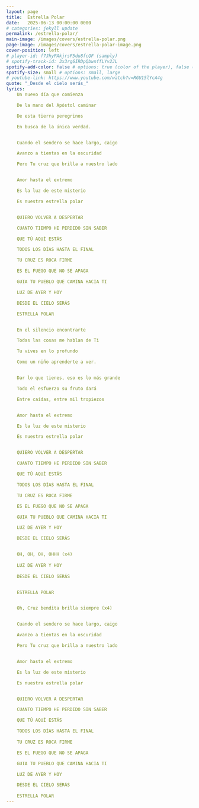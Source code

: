 ```yaml
---
layout: page
title:  Estrella Polar
date:   2025-06-13 00:00:00 0000
# categories: jekyll update
permalink: /estrella-polar/
main-image: /images/covers/estrella-polar.png
page-image: /images/covers/estrella-polar-image.png
cover-position: left
# player-id: f7JhyPAkjrsF5du8fcQF (samply)
# spotify-track-id: 3x3rg6IRDpQbwnffLYv2JL
spotify-add-color: false # options: true (color of the player), false (greyish)
spotify-size: small # options: small, large
# youtube-link: https://www.youtube.com/watch?v=RGU15lYcA4g
quote: "_Desde el cielo serás_"
lyrics:
    Un nuevo día que comienza

    De la mano del Apóstol caminar

    De esta tierra peregrinos

    En busca de la única verdad.


    Cuando el sendero se hace largo, caigo

    Avanzo a tientas en la oscuridad

    Pero Tu cruz que brilla a nuestro lado


    Amor hasta el extremo

    Es la luz de este misterio

    Es nuestra estrella polar


    QUIERO VOLVER A DESPERTAR

    CUANTO TIEMPO HE PERDIDO SIN SABER

    QUE TÚ AQUÍ ESTÁS

    TODOS LOS DÍAS HASTA EL FINAL

    TU CRUZ ES ROCA FIRME

    ES EL FUEGO QUE NO SE APAGA

    GUIA TU PUEBLO QUE CAMINA HACIA TI

    LUZ DE AYER Y HOY

    DESDE EL CIELO SERÁS

    ESTRELLA POLAR


    En el silencio encontrarte

    Todas las cosas me hablan de Ti

    Tu vives en lo profundo

    Como un niño aprenderte a ver.


    Dar lo que tienes, eso es lo más grande

    Todo el esfuerzo su fruto dará

    Entre caídas, entre mil tropiezos


    Amor hasta el extremo

    Es la luz de este misterio

    Es nuestra estrella polar


    QUIERO VOLVER A DESPERTAR

    CUANTO TIEMPO HE PERDIDO SIN SABER

    QUE TÚ AQUÍ ESTÁS

    TODOS LOS DÍAS HASTA EL FINAL

    TU CRUZ ES ROCA FIRME

    ES EL FUEGO QUE NO SE APAGA

    GUIA TU PUEBLO QUE CAMINA HACIA TI

    LUZ DE AYER Y HOY

    DESDE EL CIELO SERÁS


    OH, OH, OH, OHHH (x4)
    
    LUZ DE AYER Y HOY
    
    DESDE EL CIELO SERÁS


    ESTRELLA POLAR


    Oh, Cruz bendita brilla siempre (x4)


    Cuando el sendero se hace largo, caigo

    Avanzo a tientas en la oscuridad

    Pero Tu cruz que brilla a nuestro lado


    Amor hasta el extremo

    Es la luz de este misterio

    Es nuestra estrella polar


    QUIERO VOLVER A DESPERTAR

    CUANTO TIEMPO HE PERDIDO SIN SABER

    QUE TÚ AQUÍ ESTÁS

    TODOS LOS DÍAS HASTA EL FINAL
    
    TU CRUZ ES ROCA FIRME

    ES EL FUEGO QUE NO SE APAGA

    GUIA TU PUEBLO QUE CAMINA HACIA TI

    LUZ DE AYER Y HOY

    DESDE EL CIELO SERÁS
    
    ESTRELLA POLAR
---
```


